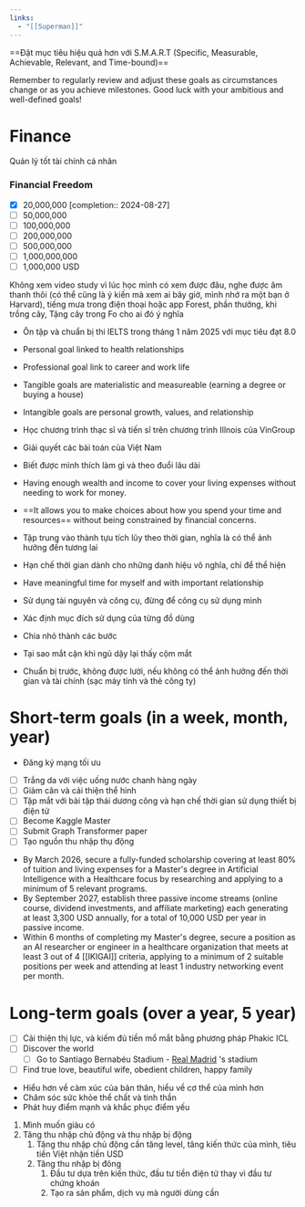 ```yaml
---
links:
  - "[[Superman]]"
---
```

==Đặt mục tiêu hiệu quả hơn với S.M.A.R.T (Specific, Measurable, Achievable, Relevant, and Time-bound)==

Remember to regularly review and adjust these goals as circumstances change or as you achieve milestones. Good luck with your ambitious and well-defined goals!

# Finance

Quản lý tốt tài chính cá nhân

### Financial Freedom

- [x] 20,000,000  [completion:: 2024-08-27]
- [ ] 50,000,000
- [ ] 100,000,000
- [ ] 200,000,000
- [ ] 500,000,000
- [ ] 1,000,000,000
- [ ] 1,000,000 USD

Không xem video study vì lúc học mình có xem được đâu, nghe được âm thanh thôi (có thể cũng là ý kiến mà xem ai bây giờ, mình nhớ ra một bạn ở Harvard), tiếng mưa trong điện thoại hoặc app Forest, phần thưởng, khi trồng cây, Tặng cây trong Fo cho ai đó ý nghĩa


- Ôn tập và chuẩn bị thi IELTS trong tháng 1 năm 2025 với mục tiêu đạt 8.0
- Personal goal linked to health relationships
- Professional goal link to career and work life
- Tangible goals are materialistic and measureable (earning a degree or buying a house)
- Intangible goals are personal growth, values, and relationship
- Học chương trình thạc sĩ và tiến sĩ trên chương trình Illnois của VinGroup
- Giải quyết các bài toán của Việt Nam
- Biết được mình thích làm gì và theo đuổi lâu dài

- Having enough wealth and income to cover your living expenses without needing to work for money.
- ==It allows you to make choices about how you spend your time and resources== without being constrained by financial concerns. 
- Tập trung vào thành tựu tích lũy theo thời gian, nghĩa là có thể ảnh hưởng đến tương lai
- Hạn chế thời gian dành cho những danh hiệu vô nghĩa, chỉ để thể hiện

- Have meaningful time for myself and with important relationship
- Sử dụng tài nguyên và công cụ, đừng để công cụ sử dụng mình
- Xác định mục đích sử dụng của từng đồ dùng

- Chia nhỏ thành các bước
- Tại sao mắt cận khi ngủ dậy lại thấy cộm mắt

- Chuẩn bị trước, không được lười, nếu không có thể ảnh hưởng đến thời gian và tài chính (sạc máy tính và thẻ công ty)

# Short-term goals (in a week, month, year)

- Đăng ký mạng tối ưu

- [ ] Trắng da với việc uống nước chanh hàng ngày
- [ ] Giảm cân và cải thiện thể hình
- [ ] Tập mắt với bài tập thái dương công và hạn chế thời gian sử dụng thiết bị điện tử
- [ ] Become Kaggle Master    
- [ ] Submit Graph Transformer paper
- [ ] Tạo nguồn thu nhập thụ động

- By March 2026, secure a fully-funded scholarship covering at least 80% of tuition and living expenses for a Master's degree in Artificial Intelligence with a Healthcare focus by researching and applying to a minimum of 5 relevant programs.
- By September 2027, establish three passive income streams (online course, dividend investments, and affiliate marketing) each generating at least 3,300 USD annually, for a total of 10,000 USD per year in passive income.
- Within 6 months of completing my Master's degree, secure a position as an AI researcher or engineer in a healthcare organization that meets at least 3 out of 4 [[IKIGAI]] criteria, applying to a minimum of 2 suitable positions per week and attending at least 1 industry networking event per month.

# Long-term goals (over a year, 5 year)

- [ ] Cải thiện thị lực, và kiếm đủ tiền mổ mắt bằng phương pháp Phakic ICL
- [ ] Discover the world
	- [ ] Go to Santiago Bernabéu Stadium - [Real Madrid](Real%20Madrid.md) 's stadium
- [ ] Find true love, beautiful wife, obedient children, happy family

- Hiểu hơn về cảm xúc của bản thân, hiểu về cơ thể của mình hơn
- Chăm sóc sức khỏe thể chất và tinh thần
- Phát huy điểm mạnh và khắc phục điểm yếu

1. Mình muốn giàu có
2. Tăng thu nhập chủ động và thu nhập bị động
	1. Tăng thu nhập chủ động cần tăng level, tăng kiến thức của mình, tiêu tiền Việt nhận tiền USD
	2. Tăng thu nhập bị đông
		1. Đầu tư dựa trên kiến thức, đầu tư tiền điện tử thay vì đầu tư chứng khoán
		2. Tạo ra sản phẩm, dịch vụ mà người dùng cần
